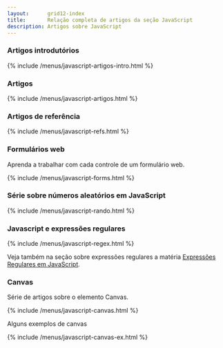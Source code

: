 ```yaml
---
layout:      grid12-index
title:       Relação completa de artigos da seção JavaScript
description: Artigos sobre JavaScript
---
```



### Artigos introdutórios

{% include /menus/javascript-artigos-intro.html %}



### Artigos

{% include /menus/javascript-artigos.html %}



### Artigos de referência

{% include /menus/javascript-refs.html %}



### Formulários web

Aprenda a trabalhar com cada controle de um formulário web.

{% include /menus/javascript-forms.html %}



### Série sobre números aleatórios em JavaScript

{% include /menus/javascript-rando.html %}



### Javascript e expressões regulares

{% include /menus/javascript-regex.html %}

Veja também na seção sobre expressões regulares a matéria 
[Expressões Regulares em JavaScript](/regex/javascript-expressoes-regulares/).



### Canvas

Série de artigos sobre o elemento Canvas.

{% include  /menus/javascript-canvas.html %}

Alguns exemplos de canvas

{% include  /menus/javascript-canvas-ex.html %}

